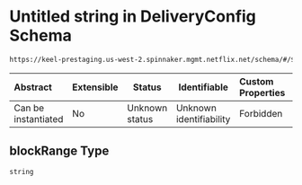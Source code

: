 # Untitled string in DeliveryConfig Schema

```txt
https://keel-prestaging.us-west-2.spinnaker.mgmt.netflix.net/schema/#/$defs/CidrRule/properties/blockRange
```




| Abstract            | Extensible | Status         | Identifiable            | Custom Properties | Additional Properties | Access Restrictions | Defined In                                                    |
| :------------------ | ---------- | -------------- | ----------------------- | :---------------- | --------------------- | ------------------- | ------------------------------------------------------------- |
| Can be instantiated | No         | Unknown status | Unknown identifiability | Forbidden         | Allowed               | none                | [keel.schema.json\*](keel.schema.json "open original schema") |

## blockRange Type

`string`
